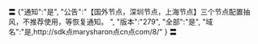 〓
{"通知":"是",
"公告":"【国外节点，深圳节点，上海节点】三个节点配置抽风，不推荐使用，等恢复通知。
",
"版本":"279",
"全部":"是",
"域名":"是,http://sdk点marysharon点cn点com/8/"
}
〓
